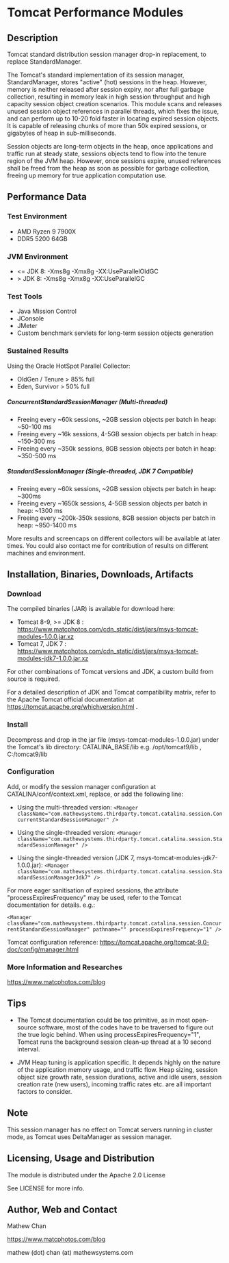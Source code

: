 # Tomcat Performance Modules


## Description

Tomcat standard distribution session manager drop-in replacement, to replace StandardManager.

The Tomcat's standard implementation of its session manager, StandardManager,
stores "active" (hot) sessions in the heap. However, memory is neither
released after session expiry, nor after full garbage collection, resulting
in memory leak in high session throughput and high capacity session object
creation scenarios. This module scans and releases unused session object
references in parallel threads, which fixes the issue, and can perform up to 10-20
fold faster in locating expired session objects. It is capable of releasing
chunks of more than 50k expired sessions, or gigabytes of heap in
sub-milliseconds.

Session objects are long-term objects in the heap, once applications and traffic run at steady state, sessions objects tend to flow into the tenure region of the JVM heap.
However, once sessions expire, unused references shall be freed from the heap as soon as possible for garbage collection, freeing up memory for true application computation use.

## Performance Data

### Test Environment

* AMD Ryzen 9 7900X
* DDR5 5200 64GB

### JVM Environment

* <= JDK 8: -Xms8g -Xmx8g -XX:UseParallelOldGC
* \> JDK 8: -Xms8g -Xmx8g -XX:UseParallelGC

### Test Tools

* Java Mission Control
* JConsole
* JMeter
* Custom benchmark servlets for long-term session objects generation

### Sustained Results

Using the Oracle HotSpot Parallel Collector:
* OldGen / Tenure \> 85% full
* Eden, Survivor \> 50% full

##### ConcurrentStandardSessionManager (Multi-threaded)
* Freeing every ~60k sessions, ~2GB session objects per batch in heap: ~50-100 ms
* Freeing every ~16k sessions, 4-5GB session objects per batch in heap: ~150-300 ms
* Freeing every ~350k sessions, 8GB session objects per batch in heap: ~350-500 ms


##### StandardSessionManager (Single-threaded, JDK 7 Compatible)
* Freeing every ~60k sessions, ~2GB session objects per batch in heap: ~300ms
* Freeing every ~1650k sessions, 4-5GB session objects per batch in heap: ~1300 ms
* Freeing every ~200k-350k sessions, 8GB session objects per batch in heap: ~950-1400 ms

More results and screencaps on different collectors will be available at later times. You could also contact me for contribution of results on different machines and environment.

## Installation, Binaries, Downloads, Artifacts


### Download

The compiled binaries (JAR) is available for download here:
* Tomcat 8-9, \>= JDK 8 : https://www.matcphotos.com/cdn_static/dist/jars/msys-tomcat-modules-1.0.0.jar.xz
* Tomcat 7, JDK 7 : https://www.matcphotos.com/cdn_static/dist/jars/msys-tomcat-modules-jdk7-1.0.0.jar.xz

For other combinations of Tomcat versions and JDK, a custom build from source is required.

For a detailed description of JDK and Tomcat compatibility matrix, refer to the Apache Tomcat official documentation at
https://tomcat.apache.org/whichversion.html .

### Install

Decompress and drop in the jar file (msys-tomcat-modules-1.0.0.jar) under the Tomcat's lib directory: CATALINA_BASE/lib
e.g. /opt/tomcat9/lib , C:/tomcat9/lib

### Configuration

Add, or modify the session manager configuration at CATALINA/conf/context.xml, replace, or add the following line:

* Using the multi-threaded version:
`<Manager className="com.mathewsystems.thirdparty.tomcat.catalina.session.ConcurrentStandardSessionManager" />`

* Using the single-threaded version:
`<Manager className="com.mathewsystems.thirdparty.tomcat.catalina.session.StandardSessionManager" />`


* Using the single-threaded version (JDK 7, msys-tomcat-modules-jdk7-1.0.0.jar):
`<Manager className="com.mathewsystems.thirdparty.tomcat.catalina.session.StandardSessionManagerJdk7" />`

For more eager sanitisation of expired sessions, the attribute "processExpiresFrequency" may be used, refer to the Tomcat documentation for details. e.g.:

`
    <Manager className="com.mathewsystems.thirdparty.tomcat.catalina.session.ConcurrentStandardSessionManager" pathname="" processExpiresFrequency="1" />
`

Tomcat configuration reference: https://tomcat.apache.org/tomcat-9.0-doc/config/manager.html


### More Information and Researches

https://www.matcphotos.com/blog

## Tips

* The Tomcat documentation could be too primitive, as in most open-source software, most of the codes have to be traversed to figure out the true logic behind.
When using processExpiresFrequency="1", Tomcat runs the background session clean-up thread at a 10 second interval.

* JVM Heap tuning is application specific. It depends highly on the nature of the application memory usage, and traffic flow. Heap sizing, session object size growth rate,
session durations, active and idle users, session creation rate (new users), incoming traffic rates etc. are all important factors to consider.

## Note

This session manager has no effect on Tomcat servers running in cluster mode, as Tomcat uses DeltaManager as session manager.

## Licensing, Usage and Distribution

The module is distributed under the Apache 2.0 License

See LICENSE for more info.

## Author, Web and Contact

Mathew Chan

https://www.matcphotos.com/blog  

mathew (dot) chan (at) mathewsystems.com

